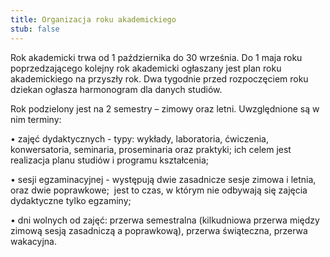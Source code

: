 ```yaml
---
title: Organizacja roku akademickiego
stub: false
---
```

Rok akademicki trwa od 1 października do 30 września. Do 1 maja roku poprzedzającego kolejny rok akademicki ogłaszany jest plan roku akademickiego na przyszły rok. Dwa tygodnie przed rozpoczęciem roku dziekan ogłasza harmonogram dla danych studiów.

Rok podzielony jest na 2 semestry – zimowy oraz letni. Uwzględnione są w nim terminy:

• zajęć dydaktycznych - typy: wykłady, laboratoria, ćwiczenia, konwersatoria, seminaria, proseminaria oraz praktyki; ich celem jest realizacja planu studiów i programu kształcenia;

• sesji egzaminacyjnej - występują dwie zasadnicze sesje zimowa i letnia, oraz dwie poprawkowe;  jest to czas, w którym nie odbywają się zajęcia dydaktyczne tylko egzaminy;

• dni wolnych od zajęć: przerwa semestralna (kilkudniowa przerwa między zimową sesją zasadniczą a poprawkową), przerwa świąteczna, przerwa wakacyjna.